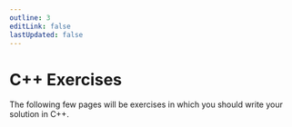 ```yaml
---
outline: 3
editLink: false
lastUpdated: false
---
```

# C++ Exercises
The following few pages will be exercises in which you should write your solution in C++.